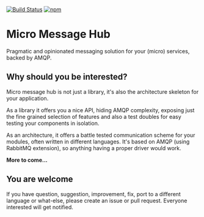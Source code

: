 [![Build Status](https://travis-ci.org/witoldsz/micro-message-hub.node.svg?branch=master)](https://travis-ci.org/witoldsz/micro-message-hub.node) [![npm](https://img.shields.io/npm/v/micro-message-hub.svg?maxAge=2592000)](https://www.npmjs.com/package/micro-message-hub)

Micro Message Hub
===
Pragmatic and opinionated messaging solution for your (micro) services, backed by AMQP.

Why should you be interested?
---
Micro message hub is not just a library, it's also the architecture skeleton for your application.

As a library it offers you a nice API, hiding AMQP complexity, exposing just the fine grained selection
of features and also a test doubles for easy testing your components in isolation.

As an architecture, it offers a battle tested communication scheme for your modules, often written in
different languages. It's based on AMQP (using RabbitMQ extension), so anything having a proper driver would work.

**More to come...**

You are welcome
---
If you have question, suggestion, improvement, fix, port to a different language or what-else,
please create an issue or pull request. Everyone interested will get notified.

